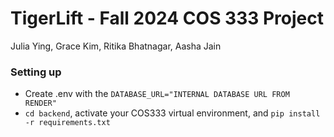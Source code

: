 # TigerLift - Fall 2024 COS 333 Project

Julia Ying, Grace Kim, Ritika Bhatnagar, Aasha Jain

### Setting up

- Create .env with the `DATABASE_URL="INTERNAL DATABASE URL FROM RENDER"`
- `cd backend`, activate your COS333 virtual environment, and `pip install -r requirements.txt`
